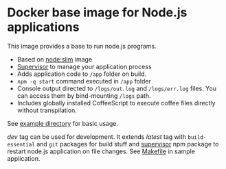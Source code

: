 # Docker base image for Node.js applications

This image provides a base to run node.js programs.

* Based on [node:slim](https://registry.hub.docker.com/_/node/) image
* [Supervisor](http://supervisord.org) to manage your application process
* Adds application code to `/app` folder on build.
* `npm -q start` command executed in `/app` folder
* Console output directed to `/logs/out.log` and `/logs/err.log` files. You can access them by bind-mounting `/logs` path.
* Includes globally installed CoffeeScript to execute coffee files directly without transpilation.

See [example directory](example) for basic usage.

*dev* tag can be used for development. It extends *latest* tag with `build-essential` and `git` packages for build stuff and [supervisor](https://www.npmjs.org/package/supervisor) npm package to restart node.js application on file changes. See [Makefile](example/Makefile) in sample application. 
